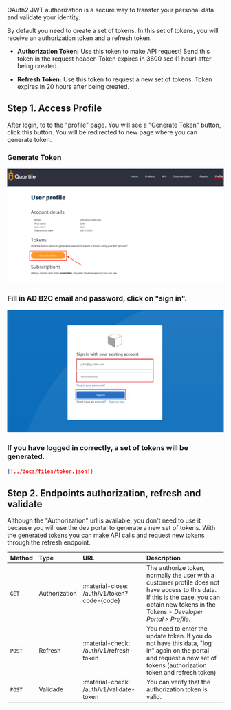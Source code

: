OAuth2 JWT authorization is a secure way to transfer your personal data and validate your identity.

By default you need to create a set of tokens. In this set of tokens, you will receive an authorization token and a refresh token.

* __Authorization Token:__ Use this token to make API request! Send this token in the request header. Token expires in 3600 sec (1 hour) after being created.

* __Refresh Token:__ Use this token to request a new set of tokens. Token expires in 20 hours after being created.



## Step 1. Access Profile

After login, to to the "profile" page. You will see a "Generate Token" button, click this button. You will be redirected to new page where you can generate token.

### Generate Token

<img src="../img/token_00.png" alt="Login Screen">

### Fill in AD B2C email and password, click on "sign in".

<img src="../img/token_01.png" alt="Login Screen">

### If you have logged in correctly, a set of tokens will be generated.

```JSON
{!../docs/files/token.json!}
```

## Step 2. Endpoints authorization, refresh and validate

Although the "Authorization" url is available, you don't need to use it because you will use the dev portal to generate a new set of tokens. With the generated tokens you can make API calls and request new tokens through the refresh endpoint.


| __Method__ | __Type__ | __URL__ | __Description__ |
| :------------- |:------------- | :------------- | :------------- |
| `GET` | Authorization | :material-close: /auth/v1/token?code={code} | The authorize token, normally the user with a customer profile does not have access to this data. If this is the case, you can obtain new tokens in the Tokens - *Developer Portal > Profile*.  |
| `POST` | Refresh | :material-check: /auth/v1/refresh-token | You need to enter the update token. If you do not have this data, "log in" again on the portal and request a new set of tokens (authorization token and refresh token) |
| `POST` | Validade | :material-check: /auth/v1/validate-token | You can verify that the authorization token is valid. |